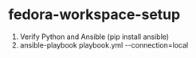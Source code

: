 # fedora-workspace-setup
1. Verify Python and Ansible 
    (pip install ansible)
2. ansible-playbook playbook.yml --connection=local
